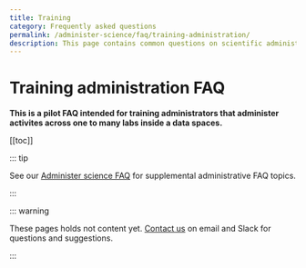 ```yaml
---
title: Training
category: Frequently asked questions
permalink: /administer-science/faq/training-administration/
description: This page contains common questions on scientific administration in HUNT Cloud.
---
```


# Training administration FAQ

**This is a pilot FAQ intended for training administrators that administer activites across one to many labs inside a data spaces.**

[[toc]]

::: tip 

See our [Administer science FAQ](/administer-science/faq) for supplemental administrative FAQ topics.

:::


::: warning 

These pages holds not content yet. [Contact us](/contact) on email and Slack for questions and suggestions.

:::
